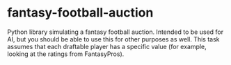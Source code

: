# fantasy-football-auction

Python library simulating a fantasy football auction. Intended to be
used for AI, but you should be able to use this for other purposes as well. 
This task assumes that each draftable player has a specific value 
(for example, looking at the ratings from FantasyPros). 